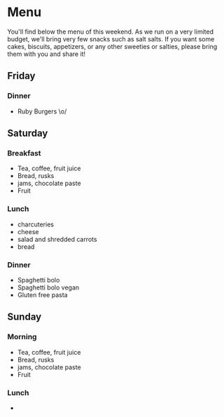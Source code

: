 # Menu

You'll find below the menu of this weekend. As we run on a very limited budget,
we'll bring very few snacks such as salt salts. If you want some cakes,
biscuits, appetizers, or any other sweeties or salties, please bring them with
you and share it!

## Friday
### Dinner

* Ruby Burgers \o/

## Saturday
### Breakfast

* Tea, coffee, fruit juice
* Bread, rusks
* jams, chocolate paste
* Fruit

### Lunch

* charcuteries
* cheese
* salad and shredded carrots
* bread

### Dinner

* Spaghetti bolo
* Spaghetti bolo vegan
* Gluten free pasta

## Sunday
### Morning

* Tea, coffee, fruit juice
* Bread, rusks
* jams, chocolate paste
* Fruit

### Lunch

* 
